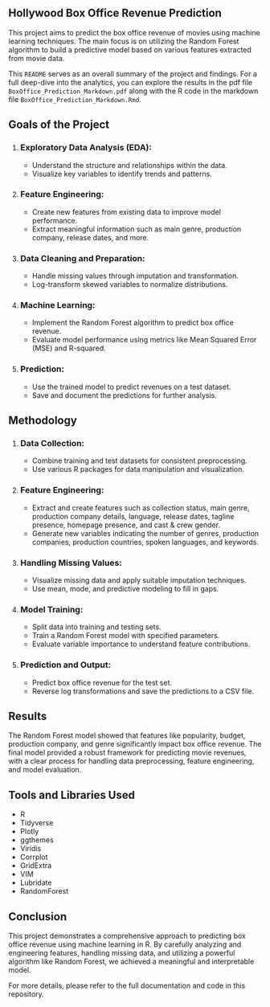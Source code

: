 ## Hollywood Box Office Revenue Prediction
This project aims to predict the box office revenue of movies using machine learning techniques.
The main focus is on utilizing the Random Forest algorithm to build a predictive model based on various features extracted from movie data.

This `README` serves as an overall summary of the project and findings. For a full deep-dive into the analytics, you can explore the results in the pdf file `BoxOffice_Prediction_Markdown.pdf` along with the R code in the markdown file `BoxOffice_Prediction_Markdown.Rmd`.

## Goals of the Project
  1. ### Exploratory Data Analysis (EDA):
     - Understand the structure and relationships within the data.
     - Visualize key variables to identify trends and patterns.
      
  2. ### Feature Engineering:
     - Create new features from existing data to improve model performance.
     - Extract meaningful information such as main genre, production company, release dates, and more.
    
  3. ### Data Cleaning and Preparation:
     - Handle missing values through imputation and transformation.
     - Log-transform skewed variables to normalize distributions.
    
  4. ### Machine Learning:
     - Implement the Random Forest algorithm to predict box office revenue.
     - Evaluate model performance using metrics like Mean Squared Error (MSE) and R-squared.

  5. ### Prediction:
     - Use the trained model to predict revenues on a test dataset.
     - Save and document the predictions for further analysis.

## Methodology

  1. ### Data Collection:
     - Combine training and test datasets for consistent preprocessing.
     - Use various R packages for data manipulation and visualization.

  2. ### Feature Engineering:
     - Extract and create features such as collection status, main genre, production company details, language, release dates, tagline presence, homepage presence, and cast & crew gender.
     - Generate new variables indicating the number of genres, production companies, production countries, spoken languages, and keywords.

  3. ### Handling Missing Values:
     - Visualize missing data and apply suitable imputation techniques.
     - Use mean, mode, and predictive modeling to fill in gaps.

  4. ### Model Training:
     - Split data into training and testing sets.
     - Train a Random Forest model with specified parameters.
     - Evaluate variable importance to understand feature contributions.

  5. ### Prediction and Output:
     - Predict box office revenue for the test set.
     - Reverse log transformations and save the predictions to a CSV file.

## Results

The Random Forest model showed that features like popularity, budget, production company, and genre significantly impact box office revenue. The final model provided a robust framework for predicting movie revenues, with a clear process for handling data preprocessing, feature engineering, and model evaluation.

## Tools and Libraries Used

- R
- Tidyverse
- Plotly
- ggthemes
- Viridis
- Corrplot
- GridExtra
- VIM
- Lubridate
- RandomForest
  
## Conclusion

This project demonstrates a comprehensive approach to predicting box office revenue using machine learning in R. By carefully analyzing and engineering features, handling missing data, and utilizing a powerful algorithm like Random Forest, we achieved a meaningful and interpretable model.

For more details, please refer to the full documentation and code in this repository.
